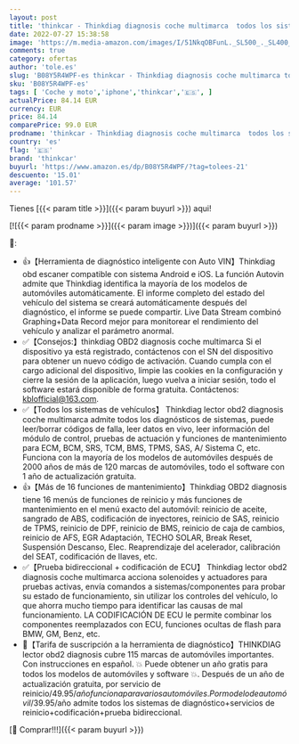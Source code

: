 ```yaml
---
layout: post
title: 'thinkcar - Thinkdiag diagnosis coche multimarca  todos los sistemas bidireccionales obd2 diagnosis nivel OE con codificación ECU  más de 16 funciones de servicio Todo el software diagnosis coche android & iPhone'
date: 2022-07-27 15:38:58
image: 'https://m.media-amazon.com/images/I/51NkqOBFunL._SL500_._SL400_.jpg'
comments: true
category: ofertas
author: 'tole.es'
slug: 'B08Y5R4WPF-es thinkcar - Thinkdiag diagnosis coche multimarca todos los...'
sku: 'B08Y5R4WPF-es'
tags: [ 'Coche y moto','iphone','thinkcar','🇪🇸', ]
actualPrice: 84.14 EUR
currency: EUR
price: 84.14
comparePrice: 99.0 EUR
prodname: 'thinkcar - Thinkdiag diagnosis coche multimarca  todos los sistemas bidireccionales obd2 diagnosis nivel OE con codificación ECU  más de 16 funciones de servicio Todo el software diagnosis coche android & iPhone'
country: 'es'
flag: '🇪🇸'
brand: 'thinkcar'
buyurl: 'https://www.amazon.es/dp/B08Y5R4WPF/?tag=tolees-21'
descuento: '15.01'
average: '101.57'
---
```


Tienes [{{< param title >}}]({{< param buyurl >}}) aqui!

[![{{< param prodname >}}]({{< param image >}})]({{< param buyurl >}})

🔎:

- 👍【Herramienta de diagnóstico inteligente con Auto VIN】Thinkdiag obd escaner compatible con sistema Android e iOS. La función Autovin admite que Thinkdiag identifica la mayoría de los modelos de automóviles automáticamente. El informe completo del estado del vehículo del sistema se creará automáticamente después del diagnóstico, el informe se puede compartir. Live Data Stream combinó Graphing+Data Record mejor para monitorear el rendimiento del vehículo y analizar el parámetro anormal.
- ✅【Consejos:】thinkdiag OBD2 diagnosis coche multimarca Si el dispositivo ya está registrado, contáctenos con el SN del dispositivo para obtener un nuevo código de activación. Cuando cumpla con el cargo adicional del dispositivo, limpie las cookies en la configuración y cierre la sesión de la aplicación, luego vuelva a iniciar sesión, todo el software estará disponible de forma gratuita. Contáctenos: kblofficial@163.com.
- ✅【Todos los sistemas de vehículos】 Thinkdiag lector obd2 diagnosis coche multimarca admite todos los diagnósticos de sistemas, puede leer/borrar códigos de falla, leer datos en vivo, leer información del módulo de control, pruebas de actuación y funciones de mantenimiento para ECM, BCM, SRS, TCM, BMS, TPMS, SAS, A/ Sistema C, etc. Funciona con la mayoría de los modelos de automóviles después de 2000 años de más de 120 marcas de automóviles, todo el software con 1 año de actualización gratuita.
- 👍【Más de 16 funciones de mantenimiento】Thinkdiag OBD2 diagnosis tiene 16 menús de funciones de reinicio y más funciones de mantenimiento en el menú exacto del automóvil: reinicio de aceite, sangrado de ABS, codificación de inyectores, reinicio de SAS, reinicio de TPMS, reinicio de DPF, reinicio de BMS, reinicio de caja de cambios, reinicio de AFS, EGR Adaptación, TECHO SOLAR, Break Reset, Suspensión Descanso, Elec. Reaprendizaje del acelerador, calibración del SEAT, codificación de llaves, etc.
- ✅【Prueba bidireccional + codificación de ECU】 Thinkdiag lector obd2 diagnosis coche multimarca acciona solenoides y actuadores para pruebas activas, envía comandos a sistemas/componentes para probar su estado de funcionamiento, sin utilizar los controles del vehículo, lo que ahorra mucho tiempo para identificar las causas de mal funcionamiento. LA CODIFICACIÓN DE ECU le permite combinar los componentes reemplazados con ECU, funciones ocultas de flash para BMW, GM, Benz, etc.
- 🚗【Tarifa de suscripción a la herramienta de diagnóstico】THINKDIAG lector obd2 diagnosis cubre 115 marcas de automóviles importantes. Con instrucciones en español. 💥 Puede obtener un año gratis para todos los modelos de automóviles y software 💥. Después de un año de actualización gratuita, por servicio de reinicio/$49.95/año funciona para varios automóviles. Por modelo de automóvil/$39.95/año admite todos los sistemas de diagnóstico+servicios de reinicio+codificación+prueba bidireccional.

[🛒 Comprar!!!]({{< param buyurl >}})
